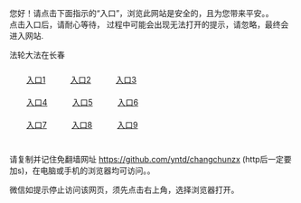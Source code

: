 您好！请点击下面指示的“入口”，浏览此网站是安全的，且为您带来平安。。 <br/>
点击入口后，请耐心等待， 过程中可能会出现无法打开的提示，请忽略，最终会进入网站. </br>

法轮大法在长春<br/>
<div style="padding:10px"><a style="margin:20px" target="_blank" href="https://dnpem1nnsvkw7.cloudfront.net/2Qpsp?dsidq" id="ccLink1" rel="nofollow">入口1</a> <a target="_blank" style="margin:20px" href="https://d3h6kc1u8ghdga.cloudfront.net/2Qpsp?laydrqc" id="ccLink2" rel="nofollow">入口2</a> <a style="margin:20px" target="_blank" href="https://dx65ul3ssjg2q.cloudfront.net/2Qpsp?utxyo" id="ccLink3" rel="nofollow">入口3</a></div>

<div style="padding:10px" ><a style="margin:20px" target="_blank" href="https://dnpem1nnsvkw7.cloudfront.net/2Qpsp?dsidq" id="ccLink4" rel="nofollow">入口4</a> <a style="margin:20px" href="https://d3h6kc1u8ghdga.cloudfront.net/2Qpsp?laydrqc" target="_blank" id="ccLink5" rel="nofollow">入口5</a> <a style="margin:20px" href="https://dx65ul3ssjg2q.cloudfront.net/2Qpsp?utxyo" target="_blank" id="ccLink6" rel="nofollow">入口6</a></div>

<div style="padding:10px"><a style="margin:20px" target="_blank" href="https://dnpem1nnsvkw7.cloudfront.net/2Qpsp?dsidq" id="ccLink7" rel="nofollow">入口7</a> <a style="margin:20px" href="https://d3h6kc1u8ghdga.cloudfront.net/2Qpsp?laydrqc" target="_blank" id="ccLink8" rel="nofollow">入口8</a> <a style="margin:20px" target="_blank" href="https://dx65ul3ssjg2q.cloudfront.net/2Qpsp?utxyo" id="ccLink9" rel="nofollow">入口9</a></div>

<br/>



请复制并记住免翻墙网址 https://github.com/yntd/changchunzx (http后一定要加s)，在电脑或手机的浏览器均可访问。。<br/>

微信如提示停止访问该网页，须先点击右上角，选择浏览器打开。
